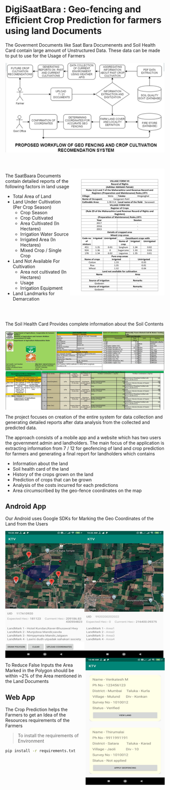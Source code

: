 # DigiSaatBara : Geo-fencing and Efficient Crop Prediction for farmers using land Documents


The Goverment Documents like Saat Bara Documenents and Soil Health Card contain large amount of Unstructured Data. These data can be made to put to use for the Usage of Farmers

![Flow](images/flow.jpg)

<br><br>
<img src="https://github.com/naidukarthi2193/bytecamp_KTV/blob/master/images/saatbara.jpg" align="right"
width="300" height="400">


The SaatBaara Documents contain detailed reports of the following factors in land usage

- Total Area of Land
- Land Under Cultivation (Per Crop Season)
  - Crop Season
  - Crop Cultivated
  - Area Cultivated (In Hectares)
  - Irrigation Water Source
  - Irrigated Area (In Hectares)
  - Mixed Crop / Single Crop
- Land Not Available For Cultivation 
  - Area not cultivated (In Hectares) 
  - Usage 
  - Irrigation Equipment
- Land Landmarks for Demarcation
<br>
<br>


The Soil  Health Card Provides complete information about the Soil Contents 
<br>

<img src="images/soil.jpg" align="center">


The project focuses on creation of the entire system for data collection and generating detailed reports after data analysis from the collected and predicted data. <p>
The approach consists of a mobile app and a website which has two users the government admin and landholders. The main focus of the application is extracting information from 7 / 12 for geofencing of land and crop prediction for farmers and generating a final report for landholders which contains</p>

 - Information about the land 
 - Soil health card of the land 
 - History of the crops grown on the land 
 - Prediction of crops that can be grown 
 - Analysis of the costs incurred for each predictions 
 - Area circumscribed by the geo-fence coordinates on the map
  

## Android App
 Our Android uses Google SDKs for Marking the Geo Coordinates of the Land from the Users 

 <img src="images/app1.jpg" align="left"  width="250" height="400"> 
 <img src="images/app2.jpg"  align="center" width="250" height="400">
 <img src="images/app3.jpg"   align="right" width="250" height="400">

 To Reduce False Inputs the Area Marked in the Polygon should be within  ~2% of the Area mentioned in the Land Documents

## Web App

The Crop Prediction helps the Farmers to get an Idea of the Resources requirements of the Farmers

>To install the requirements of Environment 
```bash
pip install -r requirements.txt
```